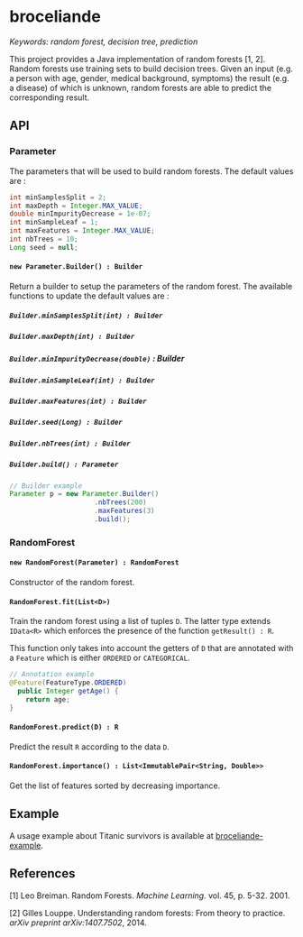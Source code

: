 # broceliande

<i>Keywords: random forest, decision tree, prediction</i>

This project provides a Java implementation of random forests [1, 2]. Random
forests use training sets to build decision trees. Given an input (e.g. a person
with age, gender, medical background, symptoms) the result (e.g. a disease) of
which is unknown, random forests are able to predict the corresponding result.

## API

### Parameter

The parameters that will be used to build random forests. The default values are
:

```java
int minSamplesSplit = 2;
int maxDepth = Integer.MAX_VALUE;
double minImpurityDecrease = 1e-07;
int minSampleLeaf = 1;
int maxFeatures = Integer.MAX_VALUE;
int nbTrees = 10;
Long seed = null;
```

#### ```new Parameter.Builder() : Builder```

Return a builder to setup the parameters of the random forest. The available
functions to update the default values are :

##### ```Builder.minSamplesSplit(int) : Builder``` </li>
##### ```Builder.maxDepth(int) : Builder``` </li>
##### ```Builder.minImpurityDecrease(double)``` : Builder </li>
##### ```Builder.minSampleLeaf(int) : Builder``` </li>
##### ```Builder.maxFeatures(int) : Builder``` </li>
##### ```Builder.seed(Long) : Builder``` </li>
##### ```Builder.nbTrees(int) : Builder``` </li>
##### ```Builder.build() : Parameter``` </li>

```java
// Builder example
Parameter p = new Parameter.Builder()
                     .nbTrees(200)
                     .maxFeatures(3)
                     .build();
```

### RandomForest

#### ```new RandomForest(Parameter) : RandomForest```

Constructor of the random forest.

#### ```RandomForest.fit(List<D>)```

Train the random forest using a list of tuples ```D```. The latter type extends
```IData<R>``` which enforces the presence of the function ```getResult() : R```.

This function only takes into account the getters of ```D``` that are annotated
with a ```Feature``` which is either ```ORDERED``` or ```CATEGORICAL```.

```java
// Annotation example
@Feature(FeatureType.ORDERED)
  public Integer getAge() {
    return age;
}
```

#### ```RandomForest.predict(D) : R```

Predict the result ```R``` according to the data ```D```.

#### ```RandomForest.importance() : List<ImmutablePair<String, Double>>```

Get the list of features sorted by decreasing importance.

## Example

A usage example about Titanic survivors is available at
[broceliande-example](https://github.com/korriganed/broceliande-example).

## References

[1] Leo Breiman. Random Forests. <i>Machine Learning.</i> vol. 45,
p. 5-32. 2001.

[2] Gilles Louppe. Understanding random forests: From theory to
practice. <i>arXiv preprint arXiv:1407.7502</i>, 2014.